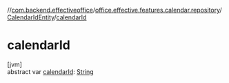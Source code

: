 //[com.backend.effectiveoffice](../../../index.md)/[office.effective.features.calendar.repository](../index.md)/[CalendarIdEntity](index.md)/[calendarId](calendar-id.md)

# calendarId

[jvm]\
abstract var [calendarId](calendar-id.md): [String](https://kotlinlang.org/api/latest/jvm/stdlib/kotlin/-string/index.html)
